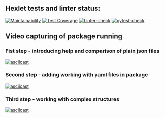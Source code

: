 ## Hexlet tests and linter status:
[![Maintainability](https://api.codeclimate.com/v1/badges/773d5f4a0b15c2116805/maintainability)](https://codeclimate.com/github/VVtatarinoff/python-project-lvl2/maintainability)
[![Test Coverage](https://api.codeclimate.com/v1/badges/773d5f4a0b15c2116805/test_coverage)](https://codeclimate.com/github/VVtatarinoff/python-project-lvl2/test_coverage)
[![Linter-check](https://github.com/VVtatarinoff/python-project-lvl2/actions/workflows/linter.yml/badge.svg)](https://github.com/VVtatarinoff/python-project-lvl2/actions/workflows/linter.yml)
[![pytest-check](https://github.com/VVtatarinoff/python-project-lvl2/actions/workflows/pytet.yml/badge.svg)](https://github.com/VVtatarinoff/python-project-lvl2/actions/workflows/pytet.yml)


## Video capturing of package running
### Fist step - introducing help and comparison of plain json files
[![asciicast](https://asciinema.org/a/IvsTxKLUL68EdSNxaTLlRcUmb.svg)](https://asciinema.org/a/IvsTxKLUL68EdSNxaTLlRcUmb)

### Second step - adding working with yaml files in package
[![asciicast](https://asciinema.org/a/0ITCH2p4zbInE3jZpaI6dL1ZQ.svg)](https://asciinema.org/a/0ITCH2p4zbInE3jZpaI6dL1ZQ)
### Third step - working with complex structures
[![asciicast](https://asciinema.org/a/gZOR6zbUIWtxpwq6oor6TZB1Q.svg)](https://asciinema.org/a/gZOR6zbUIWtxpwq6oor6TZB1Q)